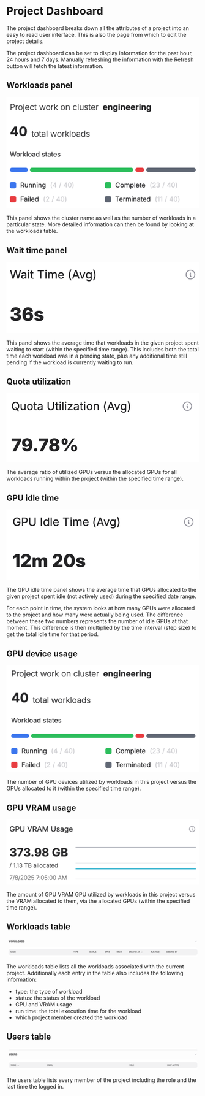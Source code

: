 <!--
Copyright © Advanced Micro Devices, Inc., or its affiliates.

SPDX-License-Identifier: MIT
-->

```{tags} projects, AMD Resource Manager
```

# Project Dashboard

The project dashboard breaks down all the attributes of a project into an easy to read user interface. This is also the page from which to edit the project details.

The project dashboard can be set to display information for the past hour, 24 hours and 7 days. Manually refreshing the information with the Refresh button will fetch the latest information.

## Workloads panel

![Workloads and cluster information](../../core-img/projects/proj-dashboard-workloads.png)

This panel shows the cluster name as well as the number of workloads in a particular state. More detailed information can then be found by looking at the workloads table.

## Wait time panel

![Average wait time for a workload](../../core-img/projects/proj-dashboard-wait-time.png)

This panel shows the average time that workloads in the given project spent waiting to start (within the specified time range).
This includes both the total time each workload was in a pending state, plus any additional time still pending if the workload is currently waiting to run.

## Quota utilization

![The amount of quota used by the project](../../core-img/projects/proj-dashboard-quota-ute.png)

The average ratio of utilized GPUs versus the allocated GPUs for all workloads running within the project (within the specified time range).

## GPU idle time

![The amount of time the GPU spent idling](../../core-img/projects/proj-dashboard-gpu-idle.png)

The GPU idle time panel shows the average time that GPUs allocated to the given project spent idle (not actively used) during the specified date range.

For each point in time, the system looks at how many GPUs were allocated to the project and how many were actually being used. The difference between these two numbers represents the number of idle GPUs at that moment. This difference is then multiplied by the time interval (step size) to get the total idle time for that period.

## GPU device usage

![The amount of GPU being used out of what is allocated to the project](../../core-img/projects/proj-dashboard-gpu-device-use.png)

The number of GPU devices utilized by workloads in this project versus the GPUs allocated to it (within the specified time range).

## GPU VRAM usage

![The amount of GPU VRAM being used out of what is allocated to the project](../../core-img/projects/proj-dashboard-gpu-vram-use.png)

The amount of GPU VRAM GPU utilized by workloads in this project versus the VRAM allocated to them, via the allocated GPUs (within the specified time range).

## Workloads table

![The workloads belonging to the project](../../core-img/projects/proj-dashboard-workloads-table.png)

The workloads table lists all the workloads associated with the current project. Additionally each entry in the table also includes the following information:

- type: the type of workload
- status: the status of the workload
- GPU and VRAM usage
- run time: the total execution time for the workload
- which project member created the workload

## Users table

![The project members](../../core-img/projects/proj-dashboard-users-table.png)

The users table lists every member of the project including the role and the last time the logged in.
